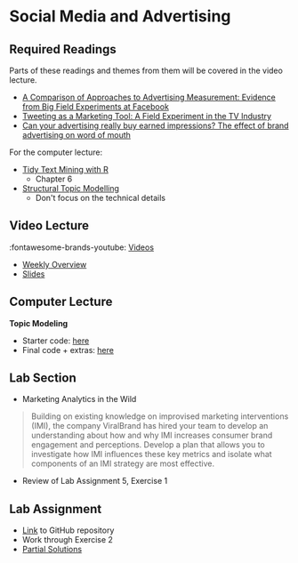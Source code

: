 # Social Media and Advertising

## Required Readings

Parts of these readings and themes from them will be covered in the video lecture.

* [A Comparison of Approaches to Advertising Measurement: Evidence from Big Field Experiments at Facebook][gordon]
* [Tweeting as a Marketing Tool: A Field Experiment in the TV Industry][gong]
* [Can your advertising really buy earned impressions? The effect of brand advertising on word of mouth][lovett]


For the computer lecture: 

* [Tidy Text Mining with R][tidytext]
    * Chapter 6
* [Structural Topic Modelling][stm] 
  * Don't focus on the technical details

## Video Lecture

:fontawesome-brands-youtube: [Videos](https://www.youtube.com/watch?v=_rUij0kXjbs&list=PL9QkA7C7GRGWyHY4d9qT_VkIzXaVGmAFz&pp=gAQBiAQB)

* [Weekly Overview][week-overview]
* [Slides][lecture-slides-07]

<!-- * [Slides][lecture-slides-07]
* Videos as a [playlist](https://www.youtube.com/playlist?list=PL9QkA7C7GRGV7IX9hxDS_xYRDX4_4-QOg) -->

## Computer Lecture

**Topic Modeling**

* Starter code: [here](https://github.com/tisem-digital-marketing/smwa-computing-lecture-text-topics)
* Final code + extras: [here](https://github.com/tisem-digital-marketing/smwa-computing-lecture-text-topics/tree/instructor)

## Lab Section


* Marketing Analytics in the Wild

> Building on existing knowledge on improvised marketing interventions (IMI), the company ViralBrand has hired your team to develop an understanding about how and why IMI increases consumer brand engagement and perceptions. Develop a plan that allows you to investigate how IMI influences these key metrics and isolate what components of an IMI strategy are most effective.

<!-- * Group Presentations -->
* Review of Lab Assignment 5, Exercise 1

## Lab Assignment

* [Link][lab-05] to GitHub repository 
* Work through Exercise 2
* [Partial Solutions][lab-05-s]

[gordon]: https://papers.ssrn.com/sol3/papers.cfm?abstract_id=3033144
[gong]: https://dspace.mit.edu/handle/1721.1/120756
[lovett]: https://link.springer.com/article/10.1007/s11129-019-09211-9

[lecture-slides-07]: ../assets/lectures/week-07/week-07-slides.pdf
[week-overview]: ../assets/lectures/week-07/week-07-overview.pdf
[course-summary]: ../assets/lectures/course_summary.pdf

[centrality]: https://bookdown.org/markhoff/social_network_analysis/centrality.html
[mna]: https://bookdown.org/markhoff/social_network_analysis/
[cda]: https://towardsdatascience.com/community-detection-algorithms-9bd8951e7dae#:~:text=on%20the%20domain.-,Community%20Detection%20Techniques,edge%20to%20the%20weaker%20edge.
[cda2]: https://www.statworx.com/en/content-hub/blog/community-detection-with-louvain-and-infomap/
[nda]: http://pablobarbera.com/big-data-upf/html/02b-networks-descriptive-analysis.html
[asnar]: https://gvegayon.github.io/appliedsnar/

[lab-05]: https://github.com/tisem-digital-marketing/smwa-lab-05
[lab-05-s]: ../assets/labs/lab-05_solution.pdf
[tidytext]: https://www.tidytextmining.com/
[stm]: https://github.com/bstewart/stm/blob/master/vignettes/stmVignette.pdf?raw=true
